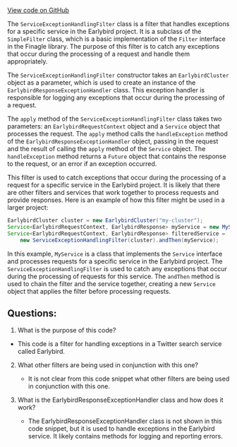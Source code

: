 [View code on GitHub](https://github.com/misbahsy/the-algorithm/src/java/com/twitter/search/earlybird_root/filters/ServiceExceptionHandlingFilter.java)

The `ServiceExceptionHandlingFilter` class is a filter that handles exceptions for a specific service in the Earlybird project. It is a subclass of the `SimpleFilter` class, which is a basic implementation of the `Filter` interface in the Finagle library. The purpose of this filter is to catch any exceptions that occur during the processing of a request and handle them appropriately.

The `ServiceExceptionHandlingFilter` constructor takes an `EarlybirdCluster` object as a parameter, which is used to create an instance of the `EarlybirdResponseExceptionHandler` class. This exception handler is responsible for logging any exceptions that occur during the processing of a request.

The `apply` method of the `ServiceExceptionHandlingFilter` class takes two parameters: an `EarlybirdRequestContext` object and a `Service` object that processes the request. The `apply` method calls the `handleException` method of the `EarlybirdResponseExceptionHandler` object, passing in the request and the result of calling the `apply` method of the `Service` object. The `handleException` method returns a `Future` object that contains the response to the request, or an error if an exception occurred.

This filter is used to catch exceptions that occur during the processing of a request for a specific service in the Earlybird project. It is likely that there are other filters and services that work together to process requests and provide responses. Here is an example of how this filter might be used in a larger project:

```java
EarlybirdCluster cluster = new EarlybirdCluster("my-cluster");
Service<EarlybirdRequestContext, EarlybirdResponse> myService = new MyService();
Service<EarlybirdRequestContext, EarlybirdResponse> filteredService =
    new ServiceExceptionHandlingFilter(cluster).andThen(myService);
```

In this example, `MyService` is a class that implements the `Service` interface and processes requests for a specific service in the Earlybird project. The `ServiceExceptionHandlingFilter` is used to catch any exceptions that occur during the processing of requests for this service. The `andThen` method is used to chain the filter and the service together, creating a new `Service` object that applies the filter before processing requests.
## Questions: 
 1. What is the purpose of this code?
   - This code is a filter for handling exceptions in a Twitter search service called Earlybird.

2. What other filters are being used in conjunction with this one?
   - It is not clear from this code snippet what other filters are being used in conjunction with this one.

3. What is the EarlybirdResponseExceptionHandler class and how does it work?
   - The EarlybirdResponseExceptionHandler class is not shown in this code snippet, but it is used to handle exceptions in the Earlybird service. It likely contains methods for logging and reporting errors.